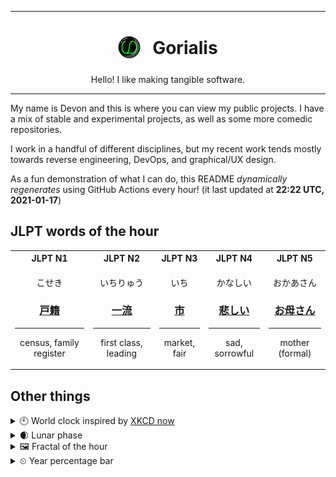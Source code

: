 ***

<h1 align="center">
<sub>
    <img src="readme/resources/avatar.png" height="36">
</sub>
&nbsp;
Gorialis
</h1>
<p align="center">
Hello! I like making tangible software.
</p>

***

My name is Devon and this is where you can view my public projects. I have a mix of stable and experimental projects, as well as some more comedic repositories.

I work in a handful of different disciplines, but my recent work tends mostly towards reverse engineering, DevOps, and graphical/UX design.

As a fun demonstration of what I can do, this README *dynamically regenerates* using GitHub Actions every hour! (it last updated at **22:22 UTC, 2021-01-17**)

<h2>JLPT words of the hour</h2>
<table>
    <tr>
        <th>JLPT N1</th>
        <th>JLPT N2</th>
        <th>JLPT N3</th>
        <th>JLPT N4</th>
        <th>JLPT N5</th>
    </tr>
    <tr>
        <td>
            <p align="center">こせき</p>
            <h3 align="center"><b><a href="https://jisho.org/search/%E6%88%B8%E7%B1%8D">戸籍</a></b></h3>
            <hr>
            <p align="center">census,<wbr> family register</p>
        </td>
        <td>
            <p align="center">いちりゅう</p>
            <h3 align="center"><b><a href="https://jisho.org/search/%E4%B8%80%E6%B5%81">一流</a></b></h3>
            <hr>
            <p align="center">first class,<wbr> leading</p>
        </td>
        <td>
            <p align="center">いち</p>
            <h3 align="center"><b><a href="https://jisho.org/search/%E5%B8%82">市</a></b></h3>
            <hr>
            <p align="center">market,<wbr> fair</p>
        </td>
        <td>
            <p align="center">かなしい</p>
            <h3 align="center"><b><a href="https://jisho.org/search/%E6%82%B2%E3%81%97%E3%81%84">悲しい</a></b></h3>
            <hr>
            <p align="center">sad,<wbr> sorrowful</p>
        </td>
        <td>
            <p align="center">おかあさん</p>
            <h3 align="center"><b><a href="https://jisho.org/search/%E3%81%8A%E6%AF%8D%E3%81%95%E3%82%93">お母さん</a></b></h3>
            <hr>
            <p align="center">mother (formal)</p>
        </td>
    </tr>
</table>

<h2>Other things</h2>
<details>
<summary>🕙  World clock inspired by <a href="https://xkcd.com/now">XKCD now</a></summary>

> <img src="generated/now.png" width="512">

</details>
<details>
<summary>🌒 Lunar phase</summary>

The moon is approximately 18.04% through its phase (Waxing Crescent).

</details>
<details>
<summary>&#x1f5bc; Fractal of the hour</summary>

> <img src="generated/fractal.png" width="512">

</details>
<details>
<summary>&#x23f2; Year percentage bar</summary>
<pre><code>2021 [▁▁▁▁▁▁▁▁▁▁▁▁▁▁▁▁▁▁▁▁] 4.64%</code></pre>
</details>
